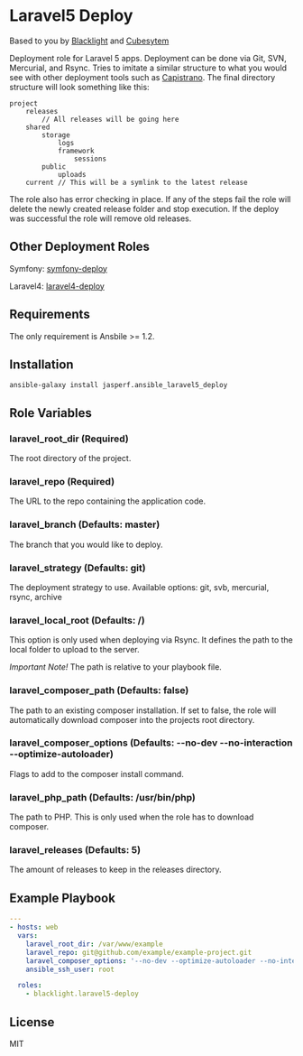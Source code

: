 # Laravel5 Deploy

Based to you by [Blacklight](http://www.blacklight.co.za) and [Cubesytem](https://github.com/cubesystems/ansible-laravel5-deploy)

Deployment role for Laravel 5 apps. Deployment can be done via Git, SVN, Mercurial, and Rsync. Tries to imitate a similar
structure to what you would see with other deployment tools such as [Capistrano](http://capistranorb.com/). The final
directory structure will look something like this:

```
project
    releases
        // All releases will be going here
    shared
        storage
            logs
            framework
                sessions
        public
            uploads
    current // This will be a symlink to the latest release
```

The role also has error checking in place. If any of the steps fail the role will delete the newly created release folder
and stop execution. If the deploy was successful the role will remove old releases.

Other Deployment Roles
----------------------

Symfony: [symfony-deploy](https://galaxy.ansible.com/list#/roles/2111)

Laravel4: [laravel4-deploy](https://galaxy.ansible.com/list#/roles/2146)

Requirements
------------

The only requirement is Ansbile >= 1.2.

Installation
------------

```
ansible-galaxy install jasperf.ansible_laravel5_deploy
```

Role Variables
--------------

### laravel_root_dir (Required)

The root directory of the project.

### laravel_repo (Required)

The URL to the repo containing the application code.

### laravel_branch (Defaults: master)

The branch that you would like to deploy.

### laravel_strategy (Defaults: git)

The deployment strategy to use. Available options: git, svb, mercurial, rsync, archive

### laravel_local_root (Defaults: /)

This option is only used when deploying via Rsync. It defines the path to the local folder to upload to the server.

*Important Note!* The path is relative to your playbook file.

### laravel_composer_path (Defaults: false)

The path to an existing composer installation. If set to false, the role will automatically download composer into the
projects root directory.

### laravel_composer_options (Defaults: --no-dev --no-interaction --optimize-autoloader)

Flags to add to the composer install command.

### laravel_php_path (Defaults: /usr/bin/php)

The path to PHP. This is only used when the role has to download composer.

### laravel_releases (Defaults: 5)

The amount of releases to keep in the releases directory.

Example Playbook
----------------

```yml
---
- hosts: web
  vars:
    laravel_root_dir: /var/www/example
    laravel_repo: git@github.com/example/example-project.git
    laravel_composer_options: '--no-dev --optimize-autoloader --no-interaction'
    ansible_ssh_user: root

  roles:
    - blacklight.laravel5-deploy
```

License
-------

MIT
